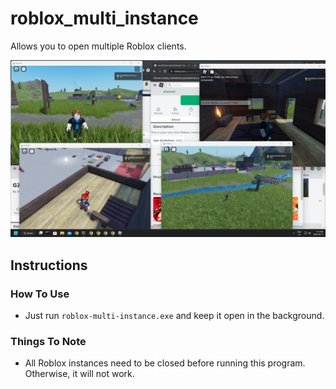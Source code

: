 # roblox_multi_instance

Allows you to open multiple Roblox clients.

![roblox_multi_instance.png](README.assets/roblox_multi_instance.png)

## Instructions

### How To Use

* Just run `roblox-multi-instance.exe` and keep it open in the background.

### Things To Note

* All Roblox instances need to be closed before running this program. Otherwise, it will not work.
